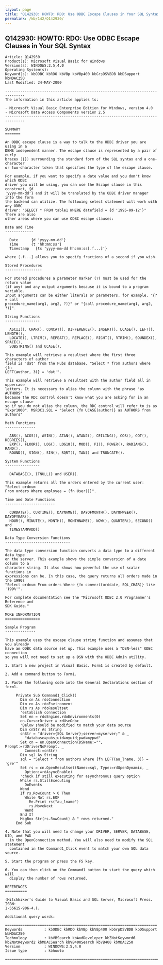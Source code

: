 ```yaml
---
layout: page
title: "Q142930: HOWTO: RDO: Use ODBC Escape Clauses in Your SQL Syntax"
permalink: /kb/142/Q142930/
---
```


## Q142930: HOWTO: RDO: Use ODBC Escape Clauses in Your SQL Syntax

	Article: Q142930
	Product(s): Microsoft Visual Basic for Windows
	Version(s): WINDOWS:2.5,4.0
	Operating System(s): 
	Keyword(s): kbODBC kbRDO kbVBp kbVBp400 kbGrpDSVBDB kbDSupport kbMDAC250
	Last Modified: 24-MAY-2000
	
	-------------------------------------------------------------------------------
	The information in this article applies to:
	
	- Microsoft Visual Basic Enterprise Edition for Windows, version 4.0 
	- Microsoft Data Access Components version 2.5 
	-------------------------------------------------------------------------------
	
	SUMMARY
	=======
	
	An ODBC escape clause is a way to talk to the ODBC driver you are using in a
	DBMS independent manner. The escape clause is represented by a pair of curly
	braces ({}) surrounding the standard form of the SQL syntax and a one- character
	or two-character token that specifies the type of the escape clause.
	
	For example, if you want to specify a date value and you don't know which ODBC
	driver you will be using, you can use the Escape clause in this construct, {d
	'yyyy-mm-dd'} and it will be translated by the ODBC driver manager into the form
	the backend can utilize. The following select statement will work with any ODBC
	driver: "SELECT * FROM table1 WHERE datefield = {d '1995-09-12'}" There are also
	other areas where you can use ODBC escape clauses:
	
	Date and Time
	-------------
	
	  Date      {d 'yyyy-mm-dd'}
	  Time      {t 'hh:mm:ss'}
	  Timestamp   {ts 'yyyy-mm-dd hh:mm:ss[.f...]'}
	
	where [.f...] allows you to specify fractions of a second if you wish.
	
	Stored Procedures
	-----------------
	
	For stored procedures a parameter marker (?) must be used for the return value
	(if any) and any output arguments because it is bound to a program variable.
	Input arguments can be either literals or parameters, for example, "{? = call
	procedure_name(arg1, arg2, ?)}" or "{call procedure_name(arg1, arg2, ?)}".
	
	String Functions
	----------------
	
	  ASCII(), CHAR(), CONCAT(), DIFFERENCE(), INSERT(), LCASE(), LEFT(), LENGTH(),
	  LOCATE(), LTRIM(), REPEAT(), REPLACE(), RIGHT(), RTRIM(), SOUNDEX(), SPACE(),
	  SUBSTRING() and UCASE().
	
	This example will retrieve a resultset where the first three characters of author
	field is 'dat' from the Pubs database. "Select * from authors where {fn
	LEFT(author, 3)} = 'dat'".
	
	This example will retrieve a resultset with the author field all in uppercase
	letters. It is necessary to alias the column with the phrase "as AUTHORS"
	because the RDC control doesn't know what you are asking for in an escape clause
	so if you do not alias the column, the RDC control will refer to is as
	"Expr1000". MSRDC1.SQL = "Select {fn UCASE(author)} as AUTHORS from authors"
	
	Math Functions
	--------------
	
	  ABS(), ACOS(), ASIN(), ATAN(), ATAN2(), CEILING(), COS(), COT(), DEGREES(),
	  EXP(), FLOOR(), LOG(), LOG10(), MOD(), PI(), POWER(), RADIANS(), RAND(),
	  ROUND(), SIGN(), SIN(), SQRT(), TAN() and TRUNCATE().
	
	System Functions
	----------------
	
	  DATABASE(), IFNULL() and USER().
	
	This example returns all the orders entered by the current user: "Select ordnum
	From orders Where employee = {fn User()}".
	
	Time and Date Functions
	-----------------------
	
	  CURDATE(), CURTIME(), DAYNAME(), DAYOFMONTH(), DAYOFWEEK(), DAYOFYEAR(),
	  HOUR(), MINUTE(), MONTH(), MONTHNAME(), NOW(), QUARTER(), SECOND() and
	  TIMESTAMPADD()
	
	Data Type Conversion Functions
	------------------------------
	
	The data type conversion function converts a data type to a different data type
	on the server. This example shows the simple conversion of a date column to a
	character string. It also shows how powerful the use of scalar functions in
	expressions can be. In this case, the query returns all orders made in the 1990s
	"Select ordnum From orders Where {fn convert(orddate, SQL_CHAR)} like '199%'".
	
	For complete documentation see the "Microsoft ODBC 2.0 Programmer's Reference and
	SDK Guide."
	
	MORE INFORMATION
	================
	
	Sample Program
	--------------
	
	This example uses the escape clause string function and assumes that you already
	have an ODBC data source set up. This example uses a "DSN-less" ODBC connection
	so you will not need to set up a DSN with the ODBC Admin utility.
	
	1. Start a new project in Visual Basic. Form1 is created by default.
	
	2. Add a command button to Form1.
	
	3. Paste the following code into the General Declarations section of form1.
	
	     Private Sub Command1_Click()
	       Dim cn As rdoConnection
	       Dim en As rdoEnvironment
	       Dim rs As rdoResultset
	       'establish connection
	       Set en = rdoEngine.rdoEnvironments(0)
	       en.CursorDriver = rdUseOdbc
	       'Below should be modified to match your data source
	       Dim cnStr As String
	       cnStr = "driver={SQL Server};server=myserver;" & _
	         "database=pubs;uid=myuid;pwd=mypwd"
	       Set cn = en.OpenConnection(DSName:="", Prompt:=rdDriverNoPrompt, _
	         Connect:=cnStr)
	       Dim sql As String
	       sql = "Select * from authors where {fn LEFT(au_lname, 3)} = 'gre'"
	       Set rs = cn.OpenResultset(Name:=sql, Type:=rdOpenDynamic, _
	         Option:=rdAsyncEnable)
	       'check if still executing for asynchronous query option
	       While rs.StillExecuting
	         DoEvents
	       Wend
	       If rs.RowCount > 0 Then
	         While Not rs.EOF
	           Me.Print rs("au_lname")
	           rs.MoveNext
	         Wend
	       End If
	       MsgBox Str(rs.RowCount) & " rows returned."
	     End Sub
	
	4. Note that you will need to change your DRIVER, SERVER, DATABASE, UID, and PWD
	  in the OpenConnection method. You will also need to modify the SQL statement
	  contained in the Command1_Click event to match your own SQL data source.
	
	5. Start the program or press the F5 key.
	
	6. You can then click on the Command1 button to start the query which will
	  display the number of rows returned.
	
	REFERENCES
	==========
	
	(Hitchhiker's Guide to Visual Basic and SQL Server, Microsoft Press. ISBN:
	1-55615-906-4.).
	
	Additional query words:
	
	======================================================================
	Keywords          : kbODBC kbRDO kbVBp kbVBp400 kbGrpDSVBDB kbDSupport kbMDAC250 
	Technology        : kbVBSearch kbAudDeveloper kbZNotKeyword6 kbZNotKeyword2 kbMDACSearch kbVB400Search kbVB400 kbMDAC250
	Version           : WINDOWS:2.5,4.0
	Issue type        : kbhowto
	
	=============================================================================
	
